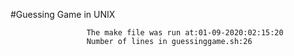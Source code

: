 #Guessing Game in UNIX
                      
                     The make file was run at:01-09-2020:02:15:20
                     Number of lines in guessinggame.sh:26
